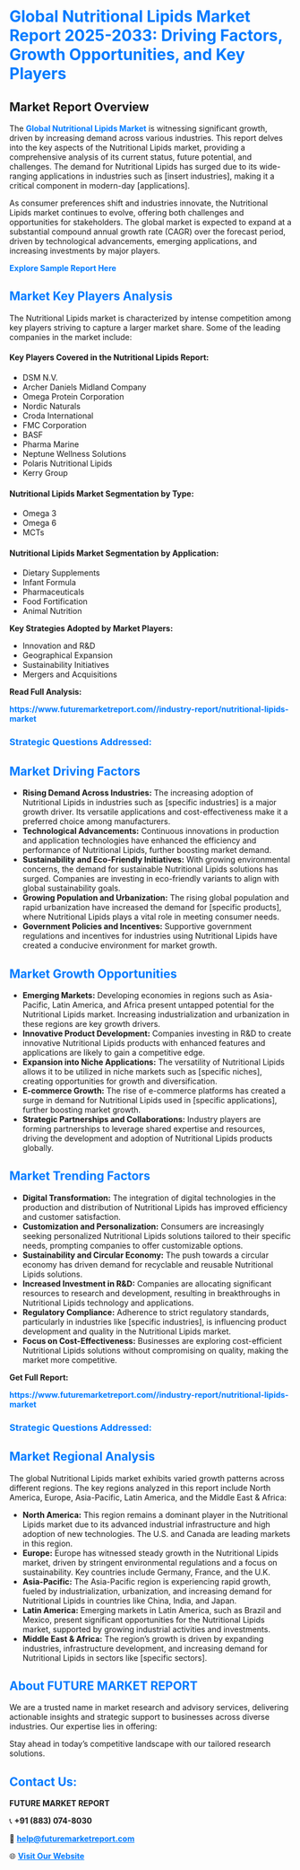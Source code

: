 <h1 style="color: #007BFF;">Global Nutritional Lipids Market Report 2025-2033: Driving Factors, Growth Opportunities, and Key Players</h1>

<section id="overview">
<h2>Market Report Overview</h2>
<p>The <a href="https://www.futuremarketreport.com//industry-report/nutritional-lipids-market" style="color: #007BFF; text-decoration: none;"><strong>Global Nutritional Lipids Market</strong></a> is witnessing significant growth, driven by increasing demand across various industries. This report delves into the key aspects of the Nutritional Lipids market, providing a comprehensive analysis of its current status, future potential, and challenges. The demand for Nutritional Lipids has surged due to its wide-ranging applications in industries such as [insert industries], making it a critical component in modern-day [applications].</p>
<p>As consumer preferences shift and industries innovate, the Nutritional Lipids market continues to evolve, offering both challenges and opportunities for stakeholders. The global market is expected to expand at a substantial compound annual growth rate (CAGR) over the forecast period, driven by technological advancements, emerging applications, and increasing investments by major players.</p>
</section>

<section id="overview">
<p><a href="https://www.futuremarketreport.com//request-sample/reportId=61287" style="color: #007BFF; text-decoration: none;"><strong>Explore Sample Report Here</strong></a></p>
</section>

<section id="key-players">
<h2 style="color: #007BFF;">Market Key Players Analysis</h2>
<p>The Nutritional Lipids market is characterized by intense competition among key players striving to capture a larger market share. Some of the leading companies in the market include:</p>
<h4>Key Players Covered in the Nutritional Lipids Report:</h4>
<ul><li>DSM N.V.</li><li>Archer Daniels Midland Company</li><li>Omega Protein Corporation</li><li>Nordic Naturals</li><li>Croda International</li><li>FMC Corporation</li><li>BASF</li><li>Pharma Marine</li><li>Neptune Wellness Solutions</li><li>Polaris Nutritional Lipids</li><li>Kerry Group</li></ul>
<h4>Nutritional Lipids Market Segmentation by Type:</h4>
<ul><li>Omega 3</li><li>Omega 6</li><li>MCTs</li></ul>

<h4>Nutritional Lipids Market Segmentation by Application:</h4>
<ul><li>Dietary Supplements</li><li>Infant Formula</li><li>Pharmaceuticals</li><li>Food Fortification</li><li>Animal Nutrition</li></ul>
<p><strong>Key Strategies Adopted by Market Players:</strong></p>
<ul>
<li>Innovation and R&D</li>
<li>Geographical Expansion</li>
<li>Sustainability Initiatives</li>
<li>Mergers and Acquisitions</li>
</ul>
</section>

<section>
<p><strong>Read Full Analysis: </strong></p><a href="https://www.futuremarketreport.com//industry-report/nutritional-lipids-market" style="color: #007BFF; text-decoration: none;"><strong>https://www.futuremarketreport.com//industry-report/nutritional-lipids-market</strong></a>
<h3 style="color: #007BFF;">Strategic Questions Addressed:</h3>
</section>

<section id="driving-factors">
<h2 style="color: #007BFF;">Market Driving Factors</h2>
<ul>
<li><strong>Rising Demand Across Industries:</strong> The increasing adoption of Nutritional Lipids in industries such as [specific industries] is a major growth driver. Its versatile applications and cost-effectiveness make it a preferred choice among manufacturers.</li>
<li><strong>Technological Advancements:</strong> Continuous innovations in production and application technologies have enhanced the efficiency and performance of Nutritional Lipids, further boosting market demand.</li>
<li><strong>Sustainability and Eco-Friendly Initiatives:</strong> With growing environmental concerns, the demand for sustainable Nutritional Lipids solutions has surged. Companies are investing in eco-friendly variants to align with global sustainability goals.</li>
<li><strong>Growing Population and Urbanization:</strong> The rising global population and rapid urbanization have increased the demand for [specific products], where Nutritional Lipids plays a vital role in meeting consumer needs.</li>
<li><strong>Government Policies and Incentives:</strong> Supportive government regulations and incentives for industries using Nutritional Lipids have created a conducive environment for market growth.</li>
</ul>
</section>

<section id="growth-opportunities">
<h2 style="color: #007BFF;">Market Growth Opportunities</h2>
<ul>
<li><strong>Emerging Markets:</strong> Developing economies in regions such as Asia-Pacific, Latin America, and Africa present untapped potential for the Nutritional Lipids market. Increasing industrialization and urbanization in these regions are key growth drivers.</li>
<li><strong>Innovative Product Development:</strong> Companies investing in R&D to create innovative Nutritional Lipids products with enhanced features and applications are likely to gain a competitive edge.</li>
<li><strong>Expansion into Niche Applications:</strong> The versatility of Nutritional Lipids allows it to be utilized in niche markets such as [specific niches], creating opportunities for growth and diversification.</li>
<li><strong>E-commerce Growth:</strong> The rise of e-commerce platforms has created a surge in demand for Nutritional Lipids used in [specific applications], further boosting market growth.</li>
<li><strong>Strategic Partnerships and Collaborations:</strong> Industry players are forming partnerships to leverage shared expertise and resources, driving the development and adoption of Nutritional Lipids products globally.</li>
</ul>
</section>

<section id="trending-factors">
<h2 style="color: #007BFF;">Market Trending Factors</h2>
<ul>
<li><strong>Digital Transformation:</strong> The integration of digital technologies in the production and distribution of Nutritional Lipids has improved efficiency and customer satisfaction.</li>
<li><strong>Customization and Personalization:</strong> Consumers are increasingly seeking personalized Nutritional Lipids solutions tailored to their specific needs, prompting companies to offer customizable options.</li>
<li><strong>Sustainability and Circular Economy:</strong> The push towards a circular economy has driven demand for recyclable and reusable Nutritional Lipids solutions.</li>
<li><strong>Increased Investment in R&D:</strong> Companies are allocating significant resources to research and development, resulting in breakthroughs in Nutritional Lipids technology and applications.</li>
<li><strong>Regulatory Compliance:</strong> Adherence to strict regulatory standards, particularly in industries like [specific industries], is influencing product development and quality in the Nutritional Lipids market.</li>
<li><strong>Focus on Cost-Effectiveness:</strong> Businesses are exploring cost-efficient Nutritional Lipids solutions without compromising on quality, making the market more competitive.</li>
</ul>
</section>

<section>
<p><strong>Get Full Report: </strong></p><a href="https://www.futuremarketreport.com//industry-report/nutritional-lipids-market" style="color: #007BFF; text-decoration: none;"><strong>https://www.futuremarketreport.com//industry-report/nutritional-lipids-market</strong></a>
<h3 style="color: #007BFF;">Strategic Questions Addressed:</h3>
</section>


<section id="regional-analysis">
<h2 style="color: #007BFF;">Market Regional Analysis</h2>
<p>The global Nutritional Lipids market exhibits varied growth patterns across different regions. The key regions analyzed in this report include North America, Europe, Asia-Pacific, Latin America, and the Middle East & Africa:</p>
<ul>
<li><strong>North America:</strong> This region remains a dominant player in the Nutritional Lipids market due to its advanced industrial infrastructure and high adoption of new technologies. The U.S. and Canada are leading markets in this region.</li>
<li><strong>Europe:</strong> Europe has witnessed steady growth in the Nutritional Lipids market, driven by stringent environmental regulations and a focus on sustainability. Key countries include Germany, France, and the U.K.</li>
<li><strong>Asia-Pacific:</strong> The Asia-Pacific region is experiencing rapid growth, fueled by industrialization, urbanization, and increasing demand for Nutritional Lipids in countries like China, India, and Japan.</li>
<li><strong>Latin America:</strong> Emerging markets in Latin America, such as Brazil and Mexico, present significant opportunities for the Nutritional Lipids market, supported by growing industrial activities and investments.</li>
<li><strong>Middle East & Africa:</strong> The region’s growth is driven by expanding industries, infrastructure development, and increasing demand for Nutritional Lipids in sectors like [specific sectors].</li>
</ul>
</section>

<footer>
<h2 style="color: #007BFF;">About FUTURE MARKET REPORT</h2>
<p>We are a trusted name in market research and advisory services, delivering actionable insights and strategic support to businesses across diverse industries. Our expertise lies in offering:</p>

<p>Stay ahead in today’s competitive landscape with our tailored research solutions.</p>

<h2 style="color: #007BFF;">Contact Us:</h2>
<p><strong>FUTURE MARKET REPORT</strong></p>
<p>📞 <strong>+91 (883) 074-8030</strong></p>
<p>📧 <strong><a href="mailto:help@futuremarketreport.com" style="color: #007BFF;">help@futuremarketreport.com</a></strong></p>
<p>🌐 <strong><a href="https://www.futuremarketreport.com/" style="color: #007BFF;">Visit Our Website</a></strong></p>
</footer>